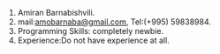 1. Amiran Barnabishvili.
2. mail:amobarnaba@gmail.com, Tel:(+995) 59838984.
4. Programming Skills: completely newbie.
6. Experience:Do not have experience at all.